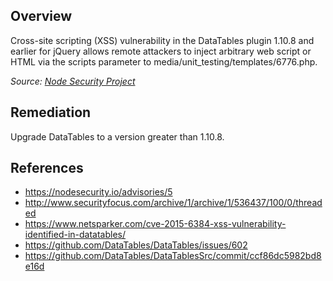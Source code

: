 ## Overview
Cross-site scripting (XSS) vulnerability in the DataTables plugin 1.10.8 and earlier for jQuery allows remote attackers to inject arbitrary web script or HTML via the scripts parameter to media/unit_testing/templates/6776.php.

_Source: [Node Security Project](https://nodesecurity.io/advisories/5)_

## Remediation
Upgrade DataTables to a version greater than 1.10.8.

## References
- https://nodesecurity.io/advisories/5
- http://www.securityfocus.com/archive/1/archive/1/536437/100/0/threaded
- https://www.netsparker.com/cve-2015-6384-xss-vulnerability-identified-in-datatables/
- https://github.com/DataTables/DataTables/issues/602
- https://github.com/DataTables/DataTablesSrc/commit/ccf86dc5982bd8e16d
